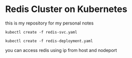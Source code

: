 <h1>Redis Cluster on Kubernetes</h1>

this is my repository for my personal notes

```
kubectl create -f redis-svc.yaml
```

```
kubectl create -f redis-deployment.yaml
```

you can access redis using ip from host and nodeport
